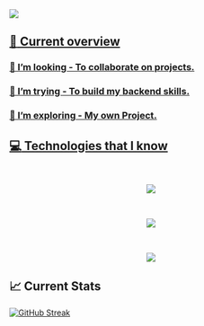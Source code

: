 
<a href="https://www.linkedin.com/in/konika-453a3b208/">
<img src='./asstes/2.png'/>



## :eyes: Current overview

<div>

### 👯 I’m looking - To collaborate on  projects. 
### 🤔 I’m trying - To build my backend skills.
### 🌱 I’m exploring - My own Project.

</div>


## :computer: Technologies that I know


</p><br/><p align="center">
  <a href="https://skillicons.dev">
    <img src="https://skillicons.dev/icons?i=html,css,js,react,vite" />
  </a>
</p>
</p><br/><p align="center">
  <a href="https://skillicons.dev">
    <img src="https://skillicons.dev/icons?i=tailwind,materialui,firebase" />
  </a>
  <br/>
</p>
</p><br/><p align="center">
  <a href="https://skillicons.dev">
    <img src="https://skillicons.dev/icons?i=nodejs,mongodb" />
  </a>
</p>






## :chart_with_upwards_trend: Current Stats


[![GitHub Streak](https://github-readme-streak-stats.herokuapp.com?user=konika098&theme=transparent&hide_current_streak=true)](https://git.io/streak-stats)


